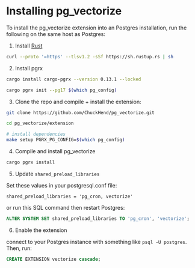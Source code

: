 # Installing pg_vectorize

To install the pg_vectorize extension into an Postgres installation, run the following on the same host as Postgres:

1. Install [Rust](https://www.rust-lang.org/tools/install)

```bash
curl --proto '=https' --tlsv1.2 -sSf https://sh.rustup.rs | sh
```

2. Install pgrx

```bash
cargo install cargo-pgrx --version 0.13.1 --locked

cargo pgrx init --pg17 $(which pg_config)
```

3. Clone the repo and compile + install the extension:

```bash
git clone https://github.com/ChuckHend/pg_vectorize.git

cd pg_vectorize/extension

# install dependencies
make setup PGRX_PG_CONFIG=$(which pg_config)
```

4. Compile and install pg_vectorize

```bash
cargo pgrx install
```

5. Update `shared_preload_libraries`

Set these values in your postgresql.conf file:

```
shared_preload_libraries = 'pg_cron, vectorize'
```

or run this SQL command then restart Postgres:

```sql
ALTER SYSTEM SET shared_preload_libraries TO 'pg_cron', 'vectorize';
```

6. Enable the extension

connect to your Postgres instance with something like `psql -U postgres`. Then, run:

```sql
CREATE EXTENSION vectorize cascade;
```
